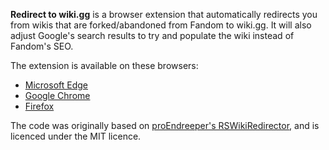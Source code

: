 **Redirect to wiki.gg** is a browser extension that automatically redirects you from wikis that are forked/abandoned from Fandom to wiki.gg. It will also adjust Google's search results to try and populate the wiki instead of Fandom's SEO.

The extension is available on these browsers:
- [Microsoft Edge](https://microsoftedge.microsoft.com/addons/detail/redirect-to-wikigg/oecpcjdcedociegkjmlcepigjaenkenj)
- [Google Chrome](https://chrome.google.com/webstore/detail/redirect-to-wikigg/cngoemokfjekjkmajenlaokhnmmiinca)
- [Firefox](https://addons.mozilla.org/en-US/firefox/addon/redirect-to-wiki-gg/)


The code was originally based on [proEndreeper's RSWikiRedirector](https://github.com/proEndreeper/RSWikiRedirector), and is
licenced under the MIT licence.
